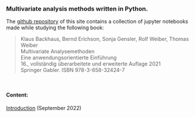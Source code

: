 ### Multivariate analysis methods written in Python.

The [github repository](https://github.com/baltricks/mva) of this site contains a collection of jupyter notebooks made while studying the following book:

<blockquote>
Klaus Backhaus, Bernd Erichson, Sonja Gensler, Rolf Weiber, Thomas Weiber <br>
Multivariate Analysemethoden <br>
Eine anwendungsorientierte Einführung <br>
16., vollständig überarbeitete und erweiterte Auflage 2021 <br>
Springer Gabler. ISBN 978-3-658-32424-7
</blockquote>

<br/>

#### Content:
[Introduction](2022-09-11-introduction.html) (September 2022)
